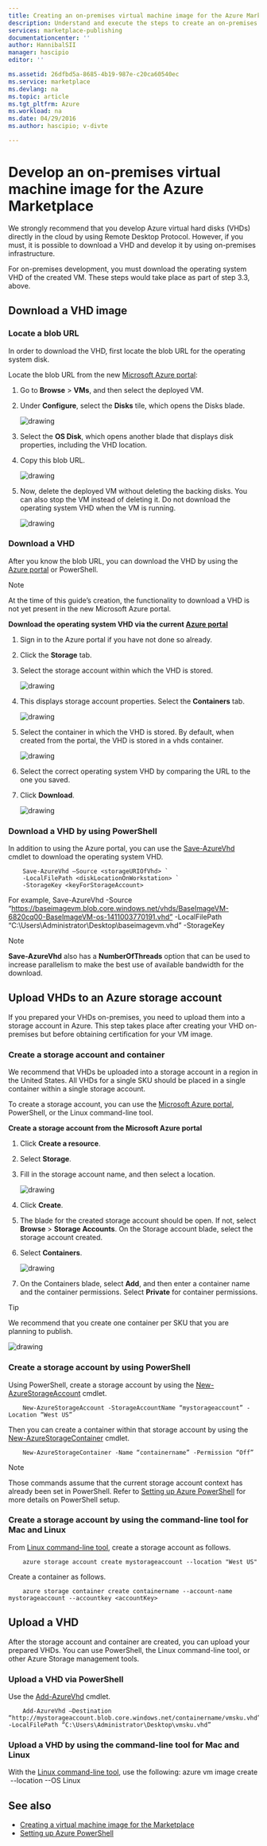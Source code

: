 ```yaml
---
title: Creating an on-premises virtual machine image for the Azure Marketplace | Microsoft Docs
description: Understand and execute the steps to create an on-premises VM image and deploy to the Azure Marketplace for others to purchase.
services: marketplace-publishing
documentationcenter: ''
author: HannibalSII
manager: hascipio
editor: ''

ms.assetid: 26dfbd5a-8685-4b19-987e-c20ca60540ec
ms.service: marketplace
ms.devlang: na
ms.topic: article
ms.tgt_pltfrm: Azure
ms.workload: na
ms.date: 04/29/2016
ms.author: hascipio; v-divte

---
```

# Develop an on-premises virtual machine image for the Azure Marketplace
We strongly recommend that you develop Azure virtual hard disks (VHDs) directly in the cloud by using Remote Desktop Protocol. However, if you must, it is possible to download a VHD and develop it by using on-premises infrastructure.  

For on-premises development, you must download the operating system VHD of the created VM. These steps would take place as part of step 3.3, above.  

## Download a VHD image
### Locate a blob URL
In order to download the VHD, first locate the blob URL for the operating system disk.

Locate the blob URL from the new [Microsoft Azure portal](https://portal.azure.com):

1. Go to **Browse** > **VMs**, and then select the deployed VM.
2. Under **Configure**, select the **Disks** tile, which opens the Disks blade.
   
   ![drawing](media/marketplace-publishing-vm-image-creation-on-premise/img01.png)
3. Select the **OS Disk**, which opens another blade that displays disk properties, including the VHD location.
4. Copy this blob URL.
   
   ![drawing](media/marketplace-publishing-vm-image-creation-on-premise/img02.png)
5. Now, delete the deployed VM without deleting the backing disks. You can also stop the VM instead of deleting it. Do not download the operating system VHD when the VM is running.
   
   ![drawing](media/marketplace-publishing-vm-image-creation-on-premise/img03.png)

### Download a VHD
After you know the blob URL, you can download the VHD by using the [Azure portal](http://manage.windowsazure.com/) or PowerShell.  

> [!NOTE]
> At the time of this guide’s creation, the functionality to download a VHD is not yet present in the new Microsoft Azure portal.  
> 
> 

**Download the operating system VHD via the current [Azure portal](http://manage.windowsazure.com/)**

1. Sign in to the Azure portal if you have not done so already.
2. Click the **Storage** tab.
3. Select the storage account within which the VHD is stored.
   
   ![drawing](media/marketplace-publishing-vm-image-creation-on-premise/img04.png)
4. This displays storage account properties. Select the **Containers** tab.
   
   ![drawing](media/marketplace-publishing-vm-image-creation-on-premise/img05.png)
5. Select the container in which the VHD is stored. By default, when created from the portal, the VHD is stored in a vhds container.
   
   ![drawing](media/marketplace-publishing-vm-image-creation-on-premise/img06.png)
6. Select the correct operating system VHD by comparing the URL to the one you saved.
7. Click **Download**.
   
   ![drawing](media/marketplace-publishing-vm-image-creation-on-premise/img07.png)

### Download a VHD by using PowerShell
In addition to using the Azure portal, you can use the [Save-AzureVhd](http://msdn.microsoft.com/library/dn495297.aspx) cmdlet to download the operating system VHD.

        Save-AzureVhd –Source <storageURIOfVhd> `
        -LocalFilePath <diskLocationOnWorkstation> `
        -StorageKey <keyForStorageAccount>
For example,
        Save-AzureVhd -Source “https://baseimagevm.blob.core.windows.net/vhds/BaseImageVM-6820cq00-BaseImageVM-os-1411003770191.vhd” -LocalFilePath “C:\Users\Administrator\Desktop\baseimagevm.vhd” -StorageKey <String>

> [!NOTE]
> **Save-AzureVhd** also has a **NumberOfThreads** option that can be used to increase parallelism to make the best use of available bandwidth for the download.
> 
> 

## Upload VHDs to an Azure storage account
If you prepared your VHDs on-premises, you need to upload them into a storage account in Azure. This step takes place after creating your VHD on-premises but before obtaining certification for your VM image.

### Create a storage account and container
We recommend that VHDs be uploaded into a storage account in a region in the United States. All VHDs for a single SKU should be placed in a single container within a single storage account.

To create a storage account, you can use the [Microsoft Azure portal](https://portal.azure.com/), PowerShell, or the Linux command-line tool.  

**Create a storage account from the Microsoft Azure portal**

1. Click **Create a resource**.
2. Select **Storage**.
3. Fill in the storage account name, and then select a location.
   
   ![drawing](media/marketplace-publishing-vm-image-creation-on-premise/img08.png)
4. Click **Create**.
5. The blade for the created storage account should be open. If not, select **Browse** > **Storage Accounts**. On the Storage account blade, select the storage account created.
6. Select **Containers**.
   
   ![drawing](media/marketplace-publishing-vm-image-creation-on-premise/img09.png) 
7. On the Containers blade, select **Add**, and then enter a container name and the container permissions. Select **Private** for container permissions.

> [!TIP]
> We recommend that you create one container per SKU that you are planning to publish.
> 
> 

  ![drawing](media/marketplace-publishing-vm-image-creation-on-premise/img10.png)

### Create a storage account by using PowerShell
Using PowerShell, create a storage account by using the [New-AzureStorageAccount](https://docs.microsoft.com/powershell/module/servicemanagement/azure/new-azurestorageaccount) cmdlet.

        New-AzureStorageAccount -StorageAccountName “mystorageaccount” -Location “West US”

Then you can create a container within that storage account by using the [New-AzureStorageContainer](https://docs.microsoft.com/powershell/module/azure.storage/new-azurestoragecontainer) cmdlet.

        New-AzureStorageContainer -Name “containername” -Permission “Off”

> [!NOTE]
> Those commands assume that the current storage account context has already been set in PowerShell.   Refer to [Setting up Azure PowerShell](marketplace-publishing-powershell-setup.md) for more details on PowerShell setup.
>  
> 
> ### Create a storage account by using the command-line tool for Mac and Linux
> From [Linux command-line tool](../virtual-machines/linux/cli-manage.md?toc=%2fazure%2fvirtual-machines%2flinux%2ftoc.json), create a storage account as follows.
> 
> 

        azure storage account create mystorageaccount --location "West US"

Create a container as follows.

        azure storage container create containername --account-name mystorageaccount --accountkey <accountKey>

## Upload a VHD
After the storage account and container are created, you can upload your prepared VHDs. You can use PowerShell, the Linux command-line tool, or other Azure Storage management tools.

### Upload a VHD via PowerShell
Use the [Add-AzureVhd](http://msdn.microsoft.com/library/dn495173.aspx) cmdlet.

        Add-AzureVhd –Destination “http://mystorageaccount.blob.core.windows.net/containername/vmsku.vhd” -LocalFilePath “C:\Users\Administrator\Desktop\vmsku.vhd”

### Upload a VHD by using the command-line tool for Mac and Linux
With the [Linux command-line tool](https://docs.microsoft.com/cli/azure/get-started-with-az-cli2), use the following:
        azure vm image create <image name> --location <Location of the data center> --OS Linux <LocationOfLocalVHD>

## See also
* [Creating a virtual machine image for the Marketplace](marketplace-publishing-vm-image-creation.md)
* [Setting up Azure PowerShell](marketplace-publishing-powershell-setup.md)

